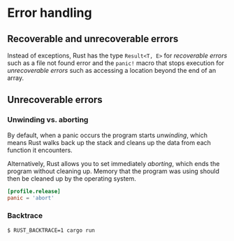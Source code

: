 # Error handling

## Recoverable and unrecoverable errors

Instead of exceptions, Rust has the type `Result<T, E>` for *recoverable errors*
such as a file not found error and the `panic!` macro that stops execution for *unrecoverable errors* 
such as accessing a location beyond the end of an array.

## Unrecoverable errors

### Unwinding vs. aborting

By default, when a panic occurs the program starts *unwinding*, 
which means Rust walks back up the stack and cleans up the data from each function it encounters.

Alternatively, Rust allows you to set immediately *aborting*, 
which ends the program without cleaning up.
Memory that the program was using should then be cleaned up by the operating system.

```toml
[profile.release]
panic = 'abort'
```

### Backtrace

```unix
$ RUST_BACKTRACE=1 cargo run
```
